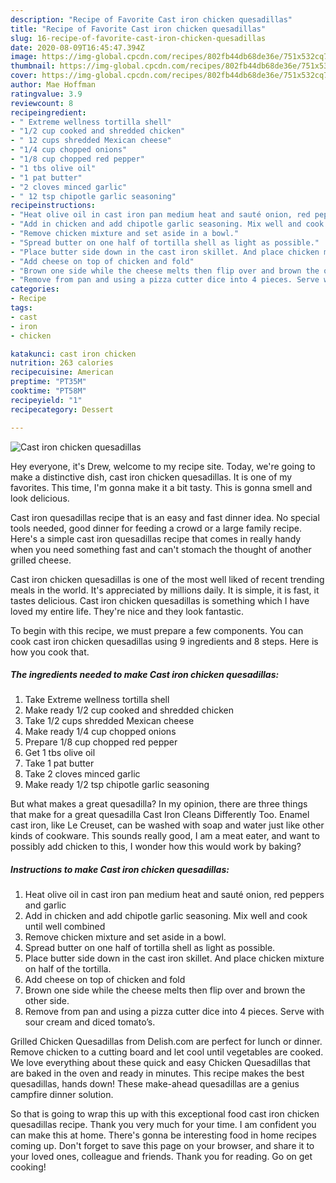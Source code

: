 ```yaml
---
description: "Recipe of Favorite Cast iron chicken quesadillas"
title: "Recipe of Favorite Cast iron chicken quesadillas"
slug: 16-recipe-of-favorite-cast-iron-chicken-quesadillas
date: 2020-08-09T16:45:47.394Z
image: https://img-global.cpcdn.com/recipes/802fb44db68de36e/751x532cq70/cast-iron-chicken-quesadillas-recipe-main-photo.jpg
thumbnail: https://img-global.cpcdn.com/recipes/802fb44db68de36e/751x532cq70/cast-iron-chicken-quesadillas-recipe-main-photo.jpg
cover: https://img-global.cpcdn.com/recipes/802fb44db68de36e/751x532cq70/cast-iron-chicken-quesadillas-recipe-main-photo.jpg
author: Mae Hoffman
ratingvalue: 3.9
reviewcount: 8
recipeingredient:
- " Extreme wellness tortilla shell"
- "1/2 cup cooked and shredded chicken"
- " 12 cups shredded Mexican cheese"
- "1/4 cup chopped onions"
- "1/8 cup chopped red pepper"
- "1 tbs olive oil"
- "1 pat butter"
- "2 cloves minced garlic"
- " 12 tsp chipotle garlic seasoning"
recipeinstructions:
- "Heat olive oil in cast iron pan medium heat and sauté onion, red peppers and garlic"
- "Add in chicken and add chipotle garlic seasoning. Mix well and cook until well combined"
- "Remove chicken mixture and set aside in a bowl."
- "Spread butter on one half of tortilla shell as light as possible."
- "Place butter side down in the cast iron skillet. And place chicken mixture on half of the tortilla."
- "Add cheese on top of chicken and fold"
- "Brown one side while the cheese melts then flip over and brown the other side."
- "Remove from pan and using a pizza cutter dice into 4 pieces. Serve with sour cream and diced tomato’s."
categories:
- Recipe
tags:
- cast
- iron
- chicken

katakunci: cast iron chicken 
nutrition: 263 calories
recipecuisine: American
preptime: "PT35M"
cooktime: "PT58M"
recipeyield: "1"
recipecategory: Dessert

---
```



![Cast iron chicken quesadillas](https://img-global.cpcdn.com/recipes/802fb44db68de36e/751x532cq70/cast-iron-chicken-quesadillas-recipe-main-photo.jpg)

Hey everyone, it's Drew, welcome to my recipe site. Today, we're going to make a distinctive dish, cast iron chicken quesadillas. It is one of my favorites. This time, I'm gonna make it a bit tasty. This is gonna smell and look delicious.

Cast iron quesadillas recipe that is an easy and fast dinner idea. No special tools needed, good dinner for feeding a crowd or a large family recipe. Here&#39;s a simple cast iron quesadillas recipe that comes in really handy when you need something fast and can&#39;t stomach the thought of another grilled cheese.

Cast iron chicken quesadillas is one of the most well liked of recent trending meals in the world. It's appreciated by millions daily. It is simple, it is fast, it tastes delicious. Cast iron chicken quesadillas is something which I have loved my entire life. They're nice and they look fantastic.


To begin with this recipe, we must prepare a few components. You can cook cast iron chicken quesadillas using 9 ingredients and 8 steps. Here is how you cook that.

<!--inarticleads1-->

##### The ingredients needed to make Cast iron chicken quesadillas:

1. Take  Extreme wellness tortilla shell
1. Make ready 1/2 cup cooked and shredded chicken
1. Take  1/2 cups shredded Mexican cheese
1. Make ready 1/4 cup chopped onions
1. Prepare 1/8 cup chopped red pepper
1. Get 1 tbs olive oil
1. Take 1 pat butter
1. Take 2 cloves minced garlic
1. Make ready  1/2 tsp chipotle garlic seasoning


But what makes a great quesadilla? In my opinion, there are three things that make for a great quesadilla Cast Iron Cleans Differently Too. Enamel cast iron, like Le Creuset, can be washed with soap and water just like other kinds of cookware. This sounds really good, I am a meat eater, and want to possibly add chicken to this, I wonder how this would work by baking? 

<!--inarticleads2-->

##### Instructions to make Cast iron chicken quesadillas:

1. Heat olive oil in cast iron pan medium heat and sauté onion, red peppers and garlic
1. Add in chicken and add chipotle garlic seasoning. Mix well and cook until well combined
1. Remove chicken mixture and set aside in a bowl.
1. Spread butter on one half of tortilla shell as light as possible.
1. Place butter side down in the cast iron skillet. And place chicken mixture on half of the tortilla.
1. Add cheese on top of chicken and fold
1. Brown one side while the cheese melts then flip over and brown the other side.
1. Remove from pan and using a pizza cutter dice into 4 pieces. Serve with sour cream and diced tomato’s.


Grilled Chicken Quesadillas from Delish.com are perfect for lunch or dinner. Remove chicken to a cutting board and let cool until vegetables are cooked. We love everything about these quick and easy Chicken Quesadillas that are baked in the oven and ready in minutes. This recipe makes the best quesadillas, hands down! These make-ahead quesadillas are a genius campfire dinner solution. 

So that is going to wrap this up with this exceptional food cast iron chicken quesadillas recipe. Thank you very much for your time. I am confident you can make this at home. There's gonna be interesting food in home recipes coming up. Don't forget to save this page on your browser, and share it to your loved ones, colleague and friends. Thank you for reading. Go on get cooking!
